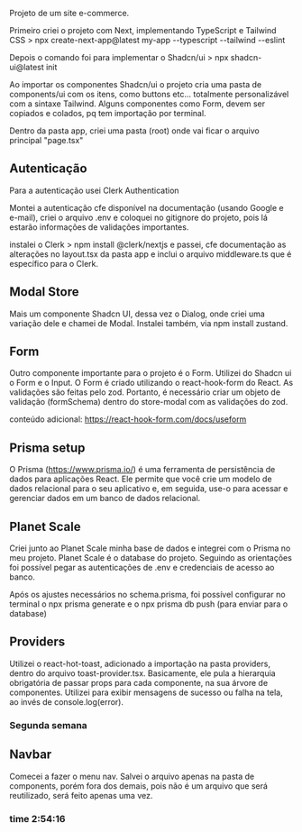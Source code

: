 Projeto de um site e-commerce.

Primeiro criei o projeto com Next, implementando TypeScript e Tailwind CSS >
 npx create-next-app@latest my-app --typescript --tailwind --eslint

Depois o comando foi para implementar o Shadcn/ui > 
npx shadcn-ui@latest init

Ao importar os componentes Shadcn/ui o projeto cria uma pasta de components/ui com os itens, como buttons etc... totalmente personalizável com a sintaxe Tailwind. Alguns componentes como Form, devem ser copiados e colados, pq tem importação por terminal.

Dentro da pasta app, criei uma pasta (root) onde vai ficar o arquivo principal "page.tsx"

## Autenticação

Para a autenticação usei Clerk Authentication

Montei a autenticação cfe disponível na documentação (usando Google e e-mail), criei o arquivo .env e coloquei no gitignore do projeto, pois lá estarão informações de validações importantes.

instalei o Clerk > npm install @clerk/nextjs e passei, cfe documentação as alterações no layout.tsx da pasta app e inclui o arquivo middleware.ts que é específico para o Clerk.

## Modal Store

Mais um componente Shadcn UI, dessa vez o Dialog, onde criei uma variação dele e chamei de Modal.
Instalei também, via npm install zustand.

## Form

Outro componente importante para o projeto é o Form. Utilizei do Shadcn ui o Form e o Input. 
O Form é criado utilizando o react-hook-form do React.
As validações são feitas pelo zod. Portanto, é necessário criar um objeto de validação (formSchema) dentro do store-modal com as validações do zod.

conteúdo adicional: https://react-hook-form.com/docs/useform 

## Prisma setup

O Prisma (https://www.prisma.io/) é uma ferramenta de persistência de dados para aplicações React. Ele permite que você crie um modelo de dados relacional para o seu aplicativo e, em seguida, use-o para acessar e gerenciar dados em um banco de dados relacional.

## Planet Scale

Criei junto ao Planet Scale minha base de dados e integrei com o Prisma no meu projeto. Planet Scale é o database do projeto. Seguindo as orientações foi possível pegar as autenticações de .env e credenciais de acesso ao banco.

Após os ajustes necessários no schema.prisma, foi possível configurar no terminal o npx prisma generate e o npx prisma db push (para enviar para o database)

## Providers

Utilizei o react-hot-toast, adicionado a importação na pasta providers, dentro do arquivo toast-provider.tsx. 
Basicamente, ele pula a hierarquia obrigatória de passar props para cada componente, na sua árvore de componentes.
Utilizei para exibir mensagens de sucesso ou falha na tela, ao invés de console.log(error).

### Segunda semana

## Navbar

Comecei a fazer o menu nav. Salvei o arquivo apenas na pasta de components, porém fora dos demais, pois não é um arquivo que será reutilizado, será feito apenas uma vez.


### time 2:54:16 